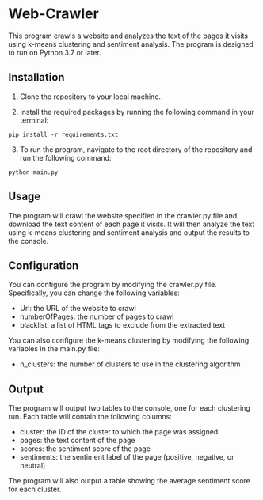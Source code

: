 # Web-Crawler
This program crawls a website and analyzes the text of the pages it visits using k-means clustering and sentiment analysis. The program is designed to run on Python 3.7 or later.

## Installation
1. Clone the repository to your local machine.

2. Install the required packages by running the following command in your terminal:
```
pip install -r requirements.txt
```
3. To run the program, navigate to the root directory of the repository and run the following command:
```
python main.py
```

## Usage
The program will crawl the website specified in the crawler.py file and download the text content of each page it visits. It will then analyze the text using k-means clustering and sentiment analysis and output the results to the console.

## Configuration
You can configure the program by modifying the crawler.py file. Specifically, you can change the following variables:

* Url: the URL of the website to crawl
* numberOfPages: the number of pages to crawl
* blacklist: a list of HTML tags to exclude from the extracted text

You can also configure the k-means clustering by modifying the following variables in the main.py file:

* n_clusters: the number of clusters to use in the clustering algorithm

## Output
The program will output two tables to the console, one for each clustering run. Each table will contain the following columns:

* cluster: the ID of the cluster to which the page was assigned
* pages: the text content of the page
* scores: the sentiment score of the page
* sentiments: the sentiment label of the page (positive, negative, or neutral)

The program will also output a table showing the average sentiment score for each cluster.
